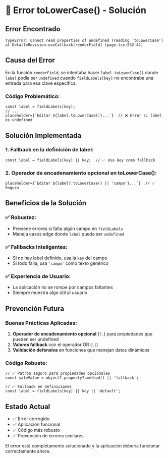 # 🐛 Error toLowerCase() - Solución

## Error Encontrado
```
TypeError: Cannot read properties of undefined (reading 'toLowerCase')
at DetalleRevision.useCallback[renderField] (page.tsx:532:44)
```

## Causa del Error
En la función `renderField`, se intentaba hacer `label.toLowerCase()` donde `label` podía ser `undefined` cuando `fieldLabels[key]` no encontraba una entrada para esa clave específica.

### Código Problemático:
```tsx
const label = fieldLabels[key];
// ...
placeholder={`Editar ${label.toLowerCase()}...`}  // ❌ Error si label es undefined
```

## Solución Implementada

### 1. **Fallback en la definición de label**:
```tsx
const label = fieldLabels[key] || key;  // ✅ Usa key como fallback
```

### 2. **Operador de encadenamiento opcional en toLowerCase()**:
```tsx
placeholder={`Editar ${label?.toLowerCase() || 'campo'}...`}  // ✅ Seguro
```

## Beneficios de la Solución

### ✅ **Robustez**:
- Previene errores si falta algún campo en `fieldLabels`
- Maneja casos edge donde `label` pueda ser `undefined`

### ✅ **Fallbacks Inteligentes**:
- Si no hay label definido, usa la `key` del campo
- Si todo falla, usa `'campo'` como texto genérico

### ✅ **Experiencia de Usuario**:
- La aplicación no se rompe por campos faltantes
- Siempre muestra algo útil al usuario

## Prevención Futura

### **Buenas Prácticas Aplicadas**:
1. **Operador de encadenamiento opcional** (`?.`) para propiedades que pueden ser undefined
2. **Valores fallback** con el operador OR (`||`)
3. **Validación defensiva** en funciones que manejan datos dinámicos

### **Código Robusto**:
```tsx
// ✅ Patrón seguro para propiedades opcionales
const safeValue = object?.property?.method() || 'fallback';

// ✅ Fallback en definiciones
const label = fieldLabels[key] || key || 'default';
```

## Estado Actual
- ✅ Error corregido
- ✅ Aplicación funcional
- ✅ Código más robusto
- ✅ Prevención de errores similares

El error está completamente solucionado y la aplicación debería funcionar correctamente ahora.
